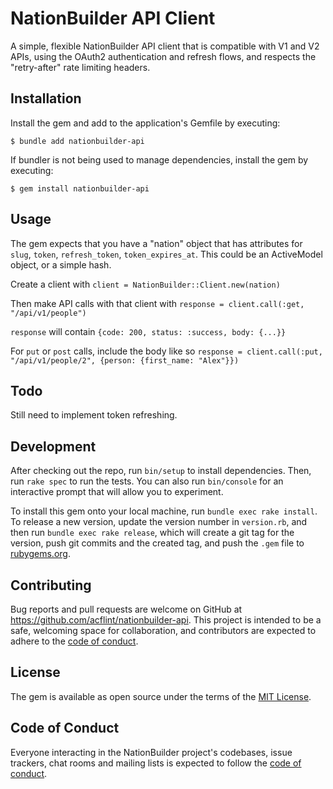 # NationBuilder API Client

A simple, flexible NationBuilder API client that is compatible with V1 and V2 APIs, using the OAuth2 authentication and refresh flows, and respects the "retry-after" rate limiting headers.

## Installation

Install the gem and add to the application's Gemfile by executing:

    $ bundle add nationbuilder-api

If bundler is not being used to manage dependencies, install the gem by executing:

    $ gem install nationbuilder-api

## Usage

The gem expects that you have a "nation" object that has attributes for `slug`, `token`, `refresh_token`, `token_expires_at`. This could be an ActiveModel object, or a simple hash.

Create a client with `client = NationBuilder::Client.new(nation)`

Then make API calls with that client with `response = client.call(:get, "/api/v1/people")`

`response` will contain `{code: 200, status: :success, body: {...}}`

For `put` or `post` calls, include the body like so `response = client.call(:put, "/api/v1/people/2", {person: {first_name: "Alex"}})`

## Todo

Still need to implement token refreshing.

## Development

After checking out the repo, run `bin/setup` to install dependencies. Then, run `rake spec` to run the tests. You can also run `bin/console` for an interactive prompt that will allow you to experiment.

To install this gem onto your local machine, run `bundle exec rake install`. To release a new version, update the version number in `version.rb`, and then run `bundle exec rake release`, which will create a git tag for the version, push git commits and the created tag, and push the `.gem` file to [rubygems.org](https://rubygems.org).

## Contributing

Bug reports and pull requests are welcome on GitHub at https://github.com/acflint/nationbuilder-api. This project is intended to be a safe, welcoming space for collaboration, and contributors are expected to adhere to the [code of conduct](https://github.com/acflint/nationbuilder-api/blob/main/CODE_OF_CONDUCT.md).

## License

The gem is available as open source under the terms of the [MIT License](https://opensource.org/licenses/MIT).

## Code of Conduct

Everyone interacting in the NationBuilder project's codebases, issue trackers, chat rooms and mailing lists is expected to follow the [code of conduct](https://github.com/acflint/nationbuilder-api/blob/main/CODE_OF_CONDUCT.md).
